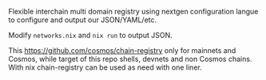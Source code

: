 Flexible interchain multi domain registry using nextgen configuration langue to configure and output our JSON/YAML/etc.


Modify `networks.nix` and `nix run` to output JSON.

This https://github.com/cosmos/chain-registry only for mainnets and Cosmos, while target of this repo shells, devnets and non Cosmos chains.
With nix chain-registry can be used as need with one liner.